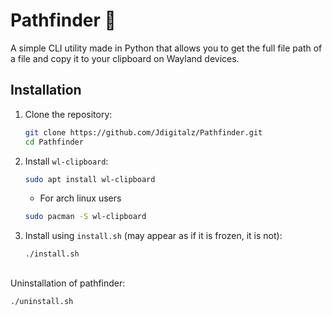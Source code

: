 # Pathfinder 🧭

A simple CLI utility made in Python that allows you to get the full file path of a file and copy it to your clipboard on Wayland devices.


## Installation

1. Clone the repository:
    ```bash
    git clone https://github.com/Jdigitalz/Pathfinder.git
    cd Pathfinder
    ```

2. Install `wl-clipboard`:
    ```bash
    sudo apt install wl-clipboard
    ```
    - For arch linux users
    ```bash
    sudo pacman -S wl-clipboard
    ```

3. Install using `install.sh` (may appear as if it is frozen, it is not):
    ```bash
    ./install.sh
    ```
##
Uninstallation of pathfinder:
```bash
./uninstall.sh
```
